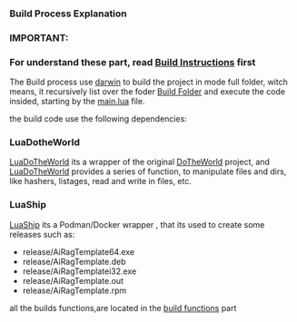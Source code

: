 
### Build Process Explanation
### IMPORTANT:
### For understand these part, read [Build Instructions](/docs/build_instructions.md) first


The Build process use [darwin](https://github.com/OUIsolutions/Darwin) to build the project  in mode full folder, 
witch means, it recursively list over the foder [Build Folder](/build/) and execute the code insided, starting 
by the [main.lua](/build/main.lua) file.

the build code use the following dependencies:

### LuaDotheWorld
[LuaDoTheWorld](https://github.com/OUIsolutions/LuaDoTheWorld) its a wrapper of the original [DoTheWorld](https://github.com/OUIsolutions/LuaDoTheWorld) project, and [LuaDoTheWorld](https://github.com/OUIsolutions/LuaDoTheWorld) provides a series of 
function, to manipulate files and dirs, like hashers, listages, read and write in files, etc.

### LuaShip
[LuaShip](https://github.com/OUIsolutions/LuaShip) its a Podman/Docker wrapper , that its used to create some releases such as:

- release/AiRagTemplate64.exe
- release/AiRagTemplate.deb
- release/AiRagTemplatei32.exe
- release/AiRagTemplate.out
- release/AiRagTemplate.rpm

all the builds functions,are located  in the [build functions](/build/build) part


